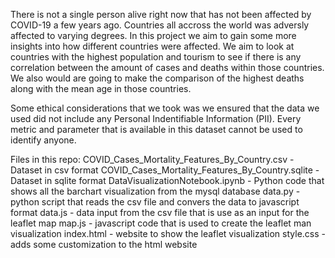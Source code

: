 There is not a single person alive right now that has not been affected by COVID-19 a few years ago. Countries all accross the world was adversly affected to varying degrees. In this project we aim to gain some more insights into how different countries were affected. We aim to look at countries with the highest population and tourism to see if there is any correlation between the amount of cases and deaths within those countries. We also would are going to make the comparison of the highest deaths along with the mean age in those countries.

Some ethical considerations that we took was we ensured that the data we used did not include any Personal Indentifiable Information (PII). Every metric and parameter that is available in this dataset cannot be used to identify anyone.

Files in this repo:
COVID_Cases_Mortality_Features_By_Country.csv - Dataset in csv format
COVID_Cases_Mortality_Features_By_Country.sqlite - Dataset in sqlite format
DataVisualizationNotebook.ipynb - Python code that shows all the barchart visualization from the mysql database
data.py - python script that reads the csv file and convers the data to javascript format
data.js - data input from the csv file that is use as an input for the leaflet map
map.js - javascript code that is used to create the leaflet man visualization
index.html - website to show the leaflet visualization
style.css - adds some customization to the html website
